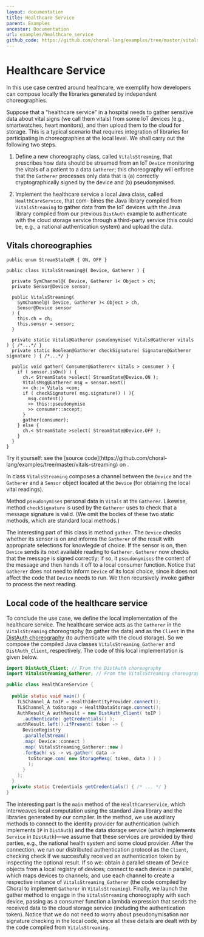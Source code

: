```yaml
---
layout: documentation
title: Healthcare Service
parent: Examples
ancestor: Documentation
url: examples/healthcare_service
github_code: https://github.com/choral-lang/examples/tree/master/vitals%20streaming
---
```


# Healthcare Service

In this use case centred around healthcare, we exemplify how developers can compose locally the libraries generated by independent choreographies.

Suppose that a "healthcare service" in a hospital needs to gather sensitive data about vital signs (we call them vitals) from some IoT devices (e.g., smartwatches, heart monitors), and then upload them to the cloud for storage. This is a typical scenario that requires integration of libraries for participating in choreographies at the local level. We shall carry out the following two steps.

1. Define a new choreography class, called `VitalsStreaming`, that prescribes how data should be streamed from an IoT `Device` monitoring the vitals of a patient to a data `Gatherer`; this choreography will enforce that the `Gatherer` processes only data that is (a) correctly cryptographically signed by the device and (b) pseudonymised.

2. Implement the healthcare service a local Java class, called `HealthCareService`, that com- bines the Java library compiled from `VitalsStreaming` to gather data from the IoT devices with the Java library compiled from our previous `DistAuth` example to authenticate with the cloud storage service through a third-party service (this could be, e.g., a national authentication system) and upload the data.

## Vitals choreographies

```choral
public enum StreamState@R { ON, OFF }

public class VitalsStreaming@( Device, Gatherer ) {
  
  private SymChannel@( Device, Gatherer )< Object > ch; 
  private Sensor@Device sensor;

  public VitalsStreaming( 
    SymChannel@( Device, Gatherer )< Object > ch, 
    Sensor@Device sensor 
  ) { 
    this.ch = ch;
    this.sensor = sensor; 
  }

  private static Vitals@Gatherer pseudonymise( Vitals@Gatherer vitals ) { /*...*/ }
  private static Boolean@Gatherer checkSignature( Signature@Gatherer signature ) { /*...*/ }
  
  public void gather( Consumer@Gatherer< Vitals > consumer ) {
    if ( sensor.isOn() ) {
      ch.< StreamState >select( StreamState@Device.ON );
      VitalsMsg@Gatherer msg = sensor.next() 
      >> ch::< Vitals >com; 
      if ( checkSignature( msg.signature() ) ){
        msg.content() 
        >> this::pseudonymise 
        >> consumer::accept; 
      }
      gather(consumer);
    } else {
      ch.< StreamState >select( StreamState@Device.OFF ); 
    }
  }
}
```

<p class="text-center text-monospace">
Try it yourself: see the [source code](https://github.com/choral-lang/examples/tree/master/vitals-streaming) on <i class="fab fa-github"></i>.
</p>

In class `VitalsStreaming` composes a channel between the `Device` and the `Gatherer` and a `Sensor` object located at the `Device` (for obtaining the local vital readings). 

Method `pseudonymises` personal data in `Vitals` at the `Gatherer`. Likewise, method `checkSignature` is used by the `Gatherer` uses to check that a message signature is valid. (We omit the bodies of these two static methods, which are standard local methods.) 

The interesting part of this class is method `gather`. The `Device` checks whether its sensor is on and informs the `Gatherer` of the result with appropriate selections for knowlegde of choice. If the sensor is on, then `Device` sends its next available reading to `Gatherer`. `Gatherer` now checks that the message is signed correctly; if so, it `pseudonymises` the content of the message and then hands it off to a local consumer function. Notice that `Gatherer` does not need to inform `Device` of its local choice, since it does not affect the code that `Device` needs to run. We then recursively invoke gather to process the next reading.

## Local code of the healthcare service

To conclude the use case, we define the local implementation of the healthcare service. The healthcare service acts as the `Gatherer` in the `VitalsStreaming` choreography (to gather the data) and as the `Client` in the [DistAuth choreography](/documentation/examples/distributed_authentication.html) (to authenticate with the cloud storage). So we compose the compiled Java classes `VitalsStreaming_Gatherer` and `DistAuth_Client`, respectively. The code of this local implementation is given below.

```java
import DistAuth_Client; // From the DistAuth choreography
import VitalsStreaming_Gatherer; // From the VitalsStreaming choreography public class 

public class HealthCareService {
  
  public static void main() {
    TLSChannel_A toIP = HealthIdentityProvider.connect();
    TLSChannel_A toStorage = HealthDataStorage.connect();
    AuthResult_A authResult = new DistAuth_Client( toIP )
      .authenticate( getCredentials() );
    authResult.left().ifPresent( token -> {
      DeviceRegistry
      .parallelStream()
      .map( Device::connect )
      .map( VitalsStreaming_Gatherer::new )
      .forEach( vs -> vs.gather( data -> 
        toStorage.com( new StorageMesg( token, data ) ) ) 
        );
      }
    ); 
  }
  private static Credentials getCredentials() { /* ... */ } 
}
```

The interesting part is the `main` method of the `HealthCareService`, which interweaves local computation using the standard Java library and the libraries generated by our compiler. In the method, we use auxiliary methods to connect to the identity provider for authentication (which implements `IP` in `DistAuth`) and the data storage service (which implements `Service` in `DistAuth`)&mdash;we assume that these services are provided by third parties, e.g., the national health system and some cloud provider. 
After the connection, we run our distributed authentication protocol as the `Client`, checking check if we succesfully received an authentication token by inspecting the optional result. If so we: obtain a parallel stream of Device objects from a local registry of devices; connect to each device in parallel, which maps devices to channels; and use each channel to create a respective instance of `VitalsStreaming_Gatherer` (the code compiled by Choral to implement `Gatherer` in `VitalsStreaming`). Finally, we launch the gather method to engage in the `VitalsStreaming` choreography with each device, passing as a consumer function a lambda expression that sends the received data to the cloud storage service (including the authentication token).
Notice that we do not need to worry about pseudonymisation nor signature checking in the local code, since all these details are dealt with by the code compiled from `VitalsStreaming`.